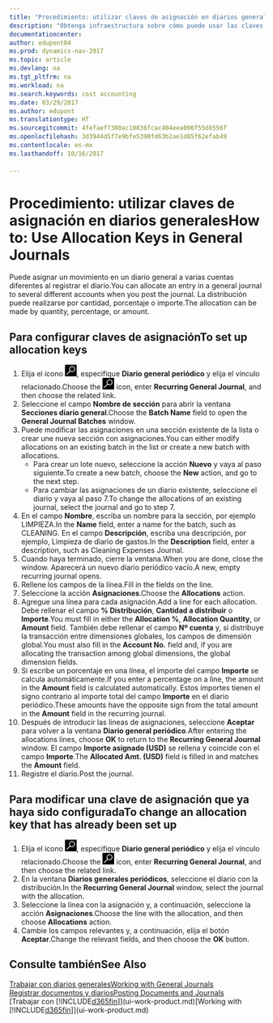 ```yaml
---
title: "Procedimiento: utilizar claves de asignación en diarios generales "
description: "Obtenga infraestructura sobre cómo puede usar las claves de asignación en diarios."
documentationcenter: 
author: edupont04
ms.prod: dynamics-nav-2017
ms.topic: article
ms.devlang: na
ms.tgt_pltfrm: na
ms.workload: na
ms.search.keywords: cost accounting
ms.date: 03/29/2017
ms.author: edupont
ms.translationtype: HT
ms.sourcegitcommit: 4fefaef7380ac10836fcac404eea006f55d8556f
ms.openlocfilehash: 3d3944d5f7e9bfe5390fd63b2ae1d05f62efab49
ms.contentlocale: es-mx
ms.lasthandoff: 10/16/2017

---
```

# <a name="how-to-use-allocation-keys-in-general-journals"></a><span data-ttu-id="5f336-103">Procedimiento: utilizar claves de asignación en diarios generales</span><span class="sxs-lookup"><span data-stu-id="5f336-103">How to: Use Allocation Keys in General Journals</span></span>
<span data-ttu-id="5f336-104">Puede asignar un movimiento en un diario general a varias cuentas diferentes al registrar el diario.</span><span class="sxs-lookup"><span data-stu-id="5f336-104">You can allocate an entry in a general journal to several different accounts when you post the journal.</span></span> <span data-ttu-id="5f336-105">La distribución puede realizarse por cantidad, porcentaje o importe.</span><span class="sxs-lookup"><span data-stu-id="5f336-105">The allocation can be made by quantity, percentage, or amount.</span></span>

## <a name="to-set-up-allocation-keys"></a><span data-ttu-id="5f336-106">Para configurar claves de asignación</span><span class="sxs-lookup"><span data-stu-id="5f336-106">To set up allocation keys</span></span>
1. <span data-ttu-id="5f336-107">Elija el icono ![Buscar página o informe](media/ui-search/search_small.png "icono Buscar página o informe"), especifique **Diario general periódico** y elija el vínculo relacionado.</span><span class="sxs-lookup"><span data-stu-id="5f336-107">Choose the ![Search for Page or Report](media/ui-search/search_small.png "Search for Page or Report icon") icon, enter **Recurring General Journal**, and then choose the related link.</span></span>
2. <span data-ttu-id="5f336-108">Seleccione el campo **Nombre de sección** para abrir la ventana **Secciones diario general**.</span><span class="sxs-lookup"><span data-stu-id="5f336-108">Choose the **Batch Name** field to open the **General Journal Batches** window.</span></span>
3. <span data-ttu-id="5f336-109">Puede modificar las asignaciones en una sección existente de la lista o crear une nueva sección con asignaciones.</span><span class="sxs-lookup"><span data-stu-id="5f336-109">You can either modify allocations on an existing batch in the list or create a new batch with allocations.</span></span>
   * <span data-ttu-id="5f336-110">Para crear un lote nuevo, seleccione la acción **Nuevo** y vaya al paso siguiente.</span><span class="sxs-lookup"><span data-stu-id="5f336-110">To create a new batch, choose the **New** action, and go to the next step.</span></span>
   * <span data-ttu-id="5f336-111">Para cambiar las asignaciones de un diario existente, seleccione el diario y vaya al paso 7.</span><span class="sxs-lookup"><span data-stu-id="5f336-111">To change the allocations of an existing journal, select the journal and go to step 7.</span></span>    
4. <span data-ttu-id="5f336-112">En el campo **Nombre**, escriba un nombre para la sección, por ejemplo LIMPIEZA.</span><span class="sxs-lookup"><span data-stu-id="5f336-112">In the **Name** field, enter a name for the batch, such as CLEANING.</span></span> <span data-ttu-id="5f336-113">En el campo **Descripción**, escriba una descripción, por ejemplo, Limpieza de diario de gastos.</span><span class="sxs-lookup"><span data-stu-id="5f336-113">In the **Description** field, enter a description, such as Cleaning Expenses Journal.</span></span>
5. <span data-ttu-id="5f336-114">Cuando haya terminado, cierre la ventana.</span><span class="sxs-lookup"><span data-stu-id="5f336-114">When you are done, close the window.</span></span> <span data-ttu-id="5f336-115">Aparecerá un nuevo diario periódico vacío.</span><span class="sxs-lookup"><span data-stu-id="5f336-115">A new, empty recurring journal opens.</span></span>
6. <span data-ttu-id="5f336-116">Rellene los campos de la línea.</span><span class="sxs-lookup"><span data-stu-id="5f336-116">Fill in the fields on the line.</span></span>
7. <span data-ttu-id="5f336-117">Seleccione la acción **Asignaciones**.</span><span class="sxs-lookup"><span data-stu-id="5f336-117">Choose the **Allocations** action.</span></span>
8. <span data-ttu-id="5f336-118">Agregue una línea para cada asignación.</span><span class="sxs-lookup"><span data-stu-id="5f336-118">Add a line for each allocation.</span></span> <span data-ttu-id="5f336-119">Debe rellenar el campo **% Distribución**, **Cantidad a distribuir** o **Importe**.</span><span class="sxs-lookup"><span data-stu-id="5f336-119">You must fill in either the **Allocation %**, **Allocation Quantity**, or **Amount** field.</span></span> <span data-ttu-id="5f336-120">También debe rellenar el campo **Nº cuenta** y, si distribuye la transacción entre dimensiones globales, los campos de dimensión global.</span><span class="sxs-lookup"><span data-stu-id="5f336-120">You must also fill in the **Account No.** field and, if you are allocating the transaction among global dimensions, the global dimension fields.</span></span>
9. <span data-ttu-id="5f336-121">Si escribe un porcentaje en una línea, el importe del campo **Importe** se calcula automáticamente.</span><span class="sxs-lookup"><span data-stu-id="5f336-121">If you enter a percentage on a line, the amount in the **Amount** field is calculated automatically.</span></span> <span data-ttu-id="5f336-122">Estos importes tienen el signo contrario al importe total del campo **Importe** en el diario periódico.</span><span class="sxs-lookup"><span data-stu-id="5f336-122">These amounts have the opposite sign from the total amount in the **Amount** field in the recurring journal.</span></span>
10. <span data-ttu-id="5f336-123">Después de introducir las líneas de asignaciones, seleccione **Aceptar** para volver a la ventana **Diario general periódico**.</span><span class="sxs-lookup"><span data-stu-id="5f336-123">After entering the allocations lines, choose **OK** to return to the **Recurring General Journal** window.</span></span> <span data-ttu-id="5f336-124">El campo **Importe asignado (USD)** se rellena y coincide con el campo **Importe**.</span><span class="sxs-lookup"><span data-stu-id="5f336-124">The **Allocated Amt. (USD)** field is filled in and matches the **Amount** field.</span></span>
11. <span data-ttu-id="5f336-125">Registre el diario.</span><span class="sxs-lookup"><span data-stu-id="5f336-125">Post the journal.</span></span>

## <a name="to-change-an-allocation-key-that-has-already-been-set-up"></a><span data-ttu-id="5f336-126">Para modificar una clave de asignación que ya haya sido configurada</span><span class="sxs-lookup"><span data-stu-id="5f336-126">To change an allocation key that has already been set up</span></span>
1. <span data-ttu-id="5f336-127">Elija el icono ![Buscar página o informe](media/ui-search/search_small.png "icono Buscar página o informe"), especifique **Diario general periódico** y elija el vínculo relacionado.</span><span class="sxs-lookup"><span data-stu-id="5f336-127">Choose the ![Search for Page or Report](media/ui-search/search_small.png "Search for Page or Report icon") icon, enter **Recurring General Journal**, and then choose the related link.</span></span>
2. <span data-ttu-id="5f336-128">En la ventana **Diarios generales periódicos**, seleccione el diario con la distribución.</span><span class="sxs-lookup"><span data-stu-id="5f336-128">In the **Recurring General Journal** window, select the journal with the allocation.</span></span>
3. <span data-ttu-id="5f336-129">Seleccione la línea con la asignación y, a continuación, seleccione la acción **Asignaciones**.</span><span class="sxs-lookup"><span data-stu-id="5f336-129">Choose the line with the allocation, and then choose **Allocations** action.</span></span>
4. <span data-ttu-id="5f336-130">Cambie los campos relevantes y, a continuación, elija el botón **Aceptar**.</span><span class="sxs-lookup"><span data-stu-id="5f336-130">Change the relevant fields, and then choose the **OK** button.</span></span>

## <a name="see-also"></a><span data-ttu-id="5f336-131">Consulte también</span><span class="sxs-lookup"><span data-stu-id="5f336-131">See Also</span></span>
[<span data-ttu-id="5f336-132">Trabajar con diarios generales</span><span class="sxs-lookup"><span data-stu-id="5f336-132">Working with General Journals</span></span>](ui-work-general-journals.md)  
[<span data-ttu-id="5f336-133">Registrar documentos y diarios</span><span class="sxs-lookup"><span data-stu-id="5f336-133">Posting Documents and Journals</span></span>](ui-post-documents-journals.md)  
<span data-ttu-id="5f336-134">[Trabajar con [!INCLUDE[d365fin](includes/d365fin_md.md)]](ui-work-product.md)</span><span class="sxs-lookup"><span data-stu-id="5f336-134">[Working with [!INCLUDE[d365fin](includes/d365fin_md.md)]](ui-work-product.md)</span></span>

